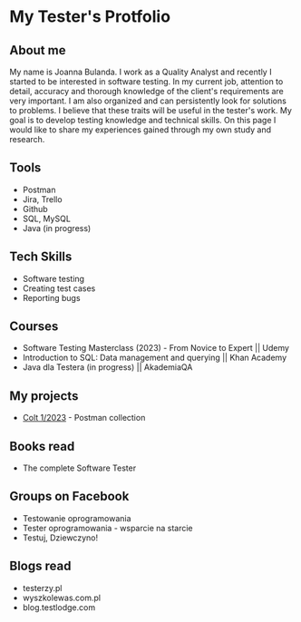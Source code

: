 # My Tester's Protfolio

## About me
My name is Joanna Bulanda. I work as a Quality Analyst and recently I started to be interested in software testing.
In my current job, attention to detail, accuracy and thorough knowledge of the client's requirements are very important. I am also organized and can persistently look for solutions to problems. I believe that these traits will be useful in the tester's work.
My goal is to develop testing knowledge and technical skills. On this page I would like to share my experiences gained through my own study and research.  

## Tools
- Postman  
- Jira, Trello  
- Github  
- SQL, MySQL
- Java (in progress)  

## Tech Skills  
- Software testing  
- Creating test cases  
- Reporting bugs  

## Courses
- Software Testing Masterclass (2023) - From Novice to Expert || Udemy  
- Introduction to SQL: Data management and querying || Khan Academy  
- Java dla Testera (in progress)  || AkademiaQA  

## My projects
- [Colt 1/2023](https://github.com/bulandajo/Postman_Trello_API) - Postman collection  

## Books read
- The complete Software Tester  

## Groups on Facebook
- Testowanie oprogramowania  
- Tester oprogramowania - wsparcie na starcie  
- Testuj, Dziewczyno!  

## Blogs read
- testerzy.pl
- wyszkolewas.com.pl
- blog.testlodge.com
